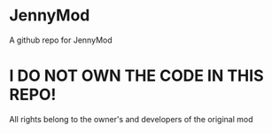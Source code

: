 # JennyMod
A github repo for JennyMod


# I DO NOT OWN THE CODE IN THIS REPO!
All rights belong to the owner's and developers of the original mod
